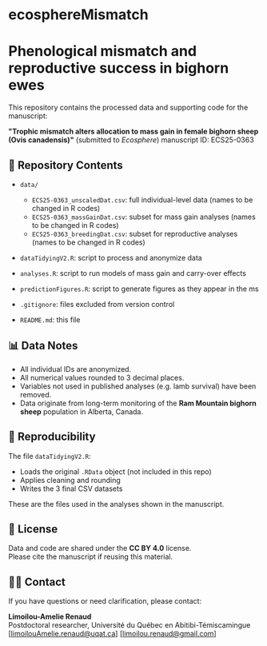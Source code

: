 # ecosphereMismatch

# Phenological mismatch and reproductive success in bighorn ewes

This repository contains the processed data and supporting code for the manuscript:

**"Trophic mismatch alters allocation to mass gain in female bighorn sheep (Ovis canadensis)"** (submitted to *Ecosphere*)
manuscript ID: ECS25-0363

## 📂 Repository Contents

- `data/`
  - `ECS25-0363_unscaledDat.csv`: full individual-level data (names to be changed in R codes)
  - `ECS25-0363_massGainDat.csv`: subset for mass gain analyses (names to be changed in R codes)
  - `ECS25-0363_breedingDat.csv`: subset for reproductive analyses (names to be changed in R codes)

- `dataTidyingV2.R`: script to process and anonymize data
- `analyses.R`: script to run models of mass gain and carry-over effects 
- `predictionFigures.R`: script to generate figures as they appear in the ms
- `.gitignore`: files excluded from version control
- `README.md`: this file

## 📊 Data Notes

- All individual IDs are anonymized.
- All numerical values rounded to 3 decimal places.
- Variables not used in published analyses (e.g. lamb survival) have been removed.
- Data originate from long-term monitoring of the **Ram Mountain bighorn sheep** population in Alberta, Canada.

## 🧪 Reproducibility

The file `dataTidyingV2.R`:
- Loads the original `.RData` object (not included in this repo)
- Applies cleaning and rounding
- Writes the 3 final CSV datasets

These are the files used in the analyses shown in the manuscript.

## 📜 License

Data and code are shared under the **CC BY 4.0** license.  
Please cite the manuscript if reusing this material.

## 👩‍🔬 Contact

If you have questions or need clarification, please contact:

**Limoilou-Amelie Renaud**  
Postdoctoral researcher, Université du Québec en Abitibi-Témiscamingue  
[limoilouAmelie.renaud@uqat.ca]
[limoilou.renaud@gmail.com]
